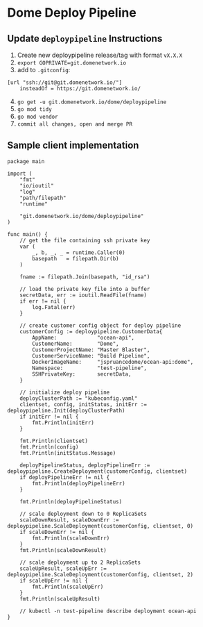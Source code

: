 # Dome Deploy Pipeline

## Update `deploypipeline` Instructions

1. Create new deploypipeline release/tag with format `vX.X.X`
2. `export GOPRIVATE=git.domenetwork.io`
3. add to `.gitconfig`:

```
[url "ssh://git@git.domenetwork.io/"]
	insteadOf = https://git.domenetwork.io/
```

4. `go get -u git.domenetwork.io/dome/deploypipeline`
5. `go mod tidy`
6. `go mod vendor`
7. `commit all changes, open and merge PR`

## Sample client implementation

```
package main

import (
	"fmt"
	"io/ioutil"
	"log"
	"path/filepath"
	"runtime"

	"git.domenetwork.io/dome/deploypipeline"
)

func main() {
	// get the file containing ssh private key
	var (
		_, b, _, _ = runtime.Caller(0)
		basepath   = filepath.Dir(b)
	)

	fname := filepath.Join(basepath, "id_rsa")

	// load the private key file into a buffer
	secretData, err := ioutil.ReadFile(fname)
	if err != nil {
		log.Fatal(err)
	}

	// create customer config object for deploy pipeline
	customerConfig := deploypipeline.CustomerData{
		AppName:             "ocean-api",
		CustomerName:        "Dome",
		CustomerProjectName: "Master Blaster",
		CustomerServiceName: "Build Pipeline",
		DockerImageName:     "jspruancedome/ocean-api:dome",
		Namespace:           "test-pipeline",
		SSHPrivateKey:       secretData,
	}

	// initialize deploy pipeline
	deployClusterPath := "kubeconfig.yaml"
	clientset, config, initStatus, initErr := deploypipeline.Init(deployClusterPath)
	if initErr != nil {
		fmt.Println(initErr)
	}

	fmt.Println(clientset)
	fmt.Println(config)
	fmt.Println(initStatus.Message)

	deployPipelineStatus, deployPipelineErr := deploypipeline.CreateDeployment(customerConfig, clientset)
	if deployPipelineErr != nil {
		fmt.Println(deployPipelineErr)
	}

	fmt.Println(deployPipelineStatus)

	// scale deployment down to 0 ReplicaSets
	scaleDownResult, scaleDownErr := deploypipeline.ScaleDeployment(customerConfig, clientset, 0)
	if scaleDownErr != nil {
		fmt.Println(scaleDownErr)
	}
	fmt.Println(scaleDownResult)

	// scale deployment up to 2 ReplicaSets
	scaleUpResult, scaleUpErr := deploypipeline.ScaleDeployment(customerConfig, clientset, 2)
	if scaleUpErr != nil {
		fmt.Println(scaleUpErr)
	}
	fmt.Println(scaleUpResult)

	// kubectl -n test-pipeline describe deployment ocean-api
}
```